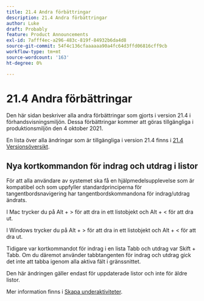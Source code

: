 ```yaml
---
title: 21.4 Andra förbättringar
description: 21.4 Andra förbättringar
author: Luke
draft: Probably
feature: Product Announcements
exl-id: 7afff4ec-a296-483c-819f-84932b6da4d8
source-git-commit: 54f4c136cfaaaaaa90a4fc64d3ffd06816cff9cb
workflow-type: tm+mt
source-wordcount: '163'
ht-degree: 0%

---
```


# 21.4 Andra förbättringar

Den här sidan beskriver alla andra förbättringar som gjorts i version 21.4 i förhandsvisningsmiljön. Dessa förbättringar kommer att göras tillgängliga i produktionsmiljön den 4 oktober 2021.

En lista över alla ändringar som är tillgängliga i version 21.4 finns i [21.4 Versionsöversikt](../../../product-announcements/product-releases/21.4-release-activity/21.4-release-overview.md).

## Nya kortkommandon för indrag och utdrag i listor

För att alla användare av systemet ska få en hjälpmedelsupplevelse som är kompatibel och som uppfyller standardprinciperna för tangentbordsnavigering har tangentbordskommandona för indrag/utdrag ändrats.

I Mac trycker du på Alt + > för att dra in ett listobjekt och Alt + &lt; för att dra ut.

I Windows trycker du på Alt + > för att dra in ett listobjekt och Alt + &lt; för att dra ut.

Tidigare var kortkommandot för indrag i en lista Tabb och utdrag var Skift + Tabb. Om du däremot använder tabbtangenten för indrag och utdrag gick det inte att tabba igenom alla aktiva fält i gränssnittet.

Den här ändringen gäller endast för uppdaterade listor och inte för äldre listor.

Mer information finns i [Skapa underaktiviteter](../../../manage-work/tasks/create-tasks/create-subtasks.md).
